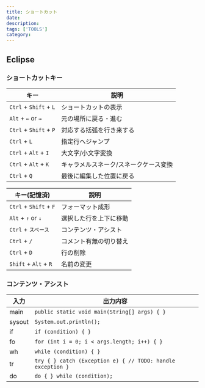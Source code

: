 ```yaml
---
title: ショートカット 
date: 
description: 
tags: ['TOOLS']
category: 
---
```


## Eclipse

### ショートカットキー

|キー|説明|
|--|--|
|`Ctrl` + `Shift` + `L`|ショートカットの表示|
|`Alt` + `←` or `→`|元の場所に戻る・進む|
|`Ctrl` + `Shift` + `P`|対応する括弧を行き来する|
|`Ctrl` + `L`|指定行へジャンプ|
|`Ctrl` + `Alt` + `I`|大文字/小文字変換|
|`Ctrl` + `Alt` + `K`|キャラメルスネーク/スネークケース変換|
|`Ctrl` + `Q`|最後に編集した位置に戻る|

|キー(記憶済)|説明|
|--|--|
|`Ctrl` + `Shift` + `F`|フォーマット成形|
|`Alt` + `↑` or `↓`|選択した行を上下に移動|
|`Ctrl` + `スペース`|コンテンツ・アシスト|
|`Ctrl` + `/`|コメント有無の切り替え|
|`Ctrl` + `D`|行の削除|
|`Shift` + `Alt` + `R`|名前の変更|

### コンテンツ・アシスト

|入力|出力内容|
|--|--|
|main|`public static void main(String[] args) { }`|
|sysout|`System.out.println();`|
|if|`if (condition) { }`|
|fo|`for (int i = 0; i < args.length; i++) { }`|
|wh|`while (condition) { }`|
|tr|`try { } catch (Exception e) { // TODO: handle exception }`|
|do|`do { } while (condition);`|
